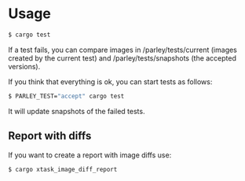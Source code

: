 # Usage

```bash
$ cargo test
```

If a test fails, you can compare images in /parley/tests/current (images created by the current test)
and /parley/tests/snapshots (the accepted versions).

If you think that everything is ok, you can start tests as follows:

```bash
$ PARLEY_TEST="accept" cargo test
```

It will update snapshots of the failed tests.

## Report with diffs

If you want to create a report with image diffs use:

```bash
$ cargo xtask_image_diff_report
```
